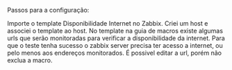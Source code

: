 Passos para a configuração:

Importe o template Disponibilidade Internet no Zabbix.
Criei um host e associei o template ao host.
No template na guia de macros existe algumas urls que serão monitoradas para verificar a disponibilidade da internet.
Para que o teste tenha sucesso o zabbix server precisa ter acesso a internet, ou pelo menos aos endereços monitorados.
É possivel editar a url, porém não exclua a macro.
